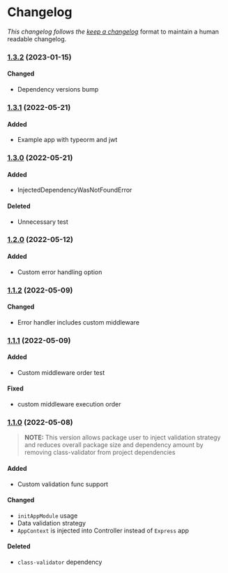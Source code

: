 # Changelog

_This changelog follows the [keep a changelog](https://keepachangelog.com)_ format to maintain a human readable changelog.

### [1.3.2](https://github.com/nikita-nuykin/express-mcs/compare/v1.3.1...v1.3.2) (2023-01-15)

#### Changed

- Dependency versions bump

### [1.3.1](https://github.com/nikita-nuykin/express-mcs/compare/v1.3.0...v1.3.1) (2022-05-21)

#### Added

- Example app with typeorm and jwt

### [1.3.0](https://github.com/nikita-nuykin/express-mcs/compare/v1.2.0...v1.3.0) (2022-05-21)

#### Added

- InjectedDependencyWasNotFoundError

#### Deleted

- Unnecessary test

### [1.2.0](https://github.com/nikita-nuykin/express-mcs/compare/v1.1.2...v1.2.0) (2022-05-12)

#### Added

- Custom error handling option

### [1.1.2](https://github.com/nikita-nuykin/express-mcs/compare/v1.1.1...v1.1.2) (2022-05-09)

#### Changed

- Error handler includes custom middleware

### [1.1.1](https://github.com/nikita-nuykin/express-mcs/compare/v1.1.0...v1.1.1) (2022-05-09)

#### Added

- Custom middleware order test

#### Fixed

- custom middleware execution order


### [1.1.0](https://github.com/nikita-nuykin/express-mcs/compare/v1.0.1...v1.1.0) (2022-05-08)

> **NOTE:** This version allows package user to inject validation strategy and reduces overall package size and dependency amount by removing class-validator from project dependencies

#### Added

- Custom validation func support

#### Changed

- `initAppModule` usage
- Data validation strategy
- `AppContext` is injected into Controller instead of `Express` app

#### Deleted

- `class-validator` dependency
